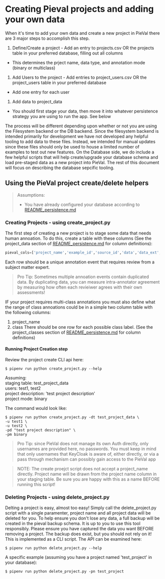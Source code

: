 # Creating Pieval projects and adding your own data
When it's time to add your own data and create a new project in PieVal there are 3 major steps to accomplish this step.
1. Define/Create a project - Add an entry to projects.csv OR the projects table in your preferred database, filling out all columns
  - This determines the prject name, data type, and annotation mode (binary or multiclass)
1. Add Users to the project - Add entries to project_users.csv OR the project_users table in your preferred database
  - Add one entry for each user
1. Add data to project_data
  - You should first stage your data, then move it into whatever persistence strategy you are using to run the app.  See below

The process will be different depending upon whether or not you are using the Filesystem backend or the DB backend.  Since the filesystem backend is intended primarily for development we have not developed any helpful tooling to add data to these files.  Instead, we intended for manual updates since these files should only be used to house a limited number of examples to test out new features.  On the Database side, we do include a few helpful scripts that will help create/upgrade your database schema and load pre-staged data as a new project into PieVal.  The rest of this document will focus on describing the database sepcific tooling.

## Using the PieVal project create/delete helpers
> Assumptions:
> - You have already configured your database according to [README_persistence.md](README_persistence.md)

### Creating Projects - using create_project.py
The first step of creating a new project is to stage some data that needs human annoation.  To do this, create a table with these columns (See the project_data section of [README_persistence.md](README_persistence.md) for column definitions):
```py
pieval_cols=['project_name','example_id','source_id','data','data_ext','prompt']
```

Each row should be a unique annotation event that requires review from a subject matter expert.
> Pro Tip: Sometimes multiple annoation events contain duplicated data.  By duplicating data, you can measure intra-annotator agreement by measuring how often each revieiwer agrees with their own assessments!

IF your project requires multi-class annotations you must also define what the range of class annoations could be in a simple two column table with the following columns:
1. project_name
1. class
There should be one row for each possible class label. (See the project_classes section of [README_persistence.md](README_persistence.md) for column definitions) 

#### Running Project Creation step
Review the project create CLI api here:
```shell script
$ pipenv run python create_project.py --help
```

Assuming:  
staging table: test_project_data  
users: test1, test2  
project description: 'test project description'  
project mode: binary  

The command would look like:

```shell script
$ pipenv run python create_project.py -dt test_project_data \
-u test1 \
-u test2 \
-pd "test project description" \
-pm binary
```

> Pro Tip: since PieVal does not manage its own Auth directly, only usernames are provided here, no passwords.  You must keep in mind that only usernames that KeyCloak is aware of, either directly, or via a pass through mechanism can possibly gain access to the PieVal app

> NOTE: The create proejct script does not accept a project_name directly.  Project name will be drawn from the project name column in your staging table.  Be sure you are happy with this as a name BEFORE running this script!

### Deleting Projects - using delete_project.py
Delting a project is easy, almost too easy!  Simply call the delete_project.py script with a single paramenter, project name and all project data will be deleted for you.  To help ensure you don't lose any data, a full backup will be created in the pieval backup schema.  It is up to you to use this tool responsibly.  Please ensure you have captured the data you want BEFORE removing a project.  The backup does exist, but you should not rely on it!  This is implemented as a CLI script.  The API can be examined here:
```shell script
$ pipenv run python delete_project.py --help
```

A specific example (assuming you have a project named 'test_project' in your database):  
```shell script
$ pipenv run python delete_project.py -pn test_project
```